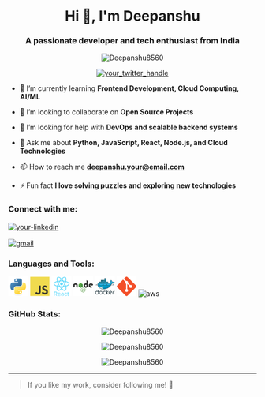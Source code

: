 <h1 align="center">Hi 👋, I'm Deepanshu</h1>
<h3 align="center">A passionate developer and tech enthusiast from India</h3>

<p align="center">
  <img src="https://komarev.com/ghpvc/?username=Deepanshu8560&label=Profile%20views&color=0e75b6&style=flat" alt="Deepanshu8560" />
</p>

<p align="center">
  <a href="https://twitter.com/your_twitter_handle" target="blank"><img src="https://img.shields.io/twitter/follow/your_twitter_handle?logo=twitter&style=for-the-badge" alt="your_twitter_handle" /></a>
</p>

- 🌱 I’m currently learning **Frontend Development, Cloud Computing, AI/ML**

- 👯 I’m looking to collaborate on **Open Source Projects**

- 🤝 I’m looking for help with **DevOps and scalable backend systems**

- 💬 Ask me about **Python, JavaScript, React, Node.js, and Cloud Technologies**

- 📫 How to reach me **deepanshu.your@email.com**

- ⚡ Fun fact **I love solving puzzles and exploring new technologies**

<h3 align="left">Connect with me:</h3>
<p align="left">
<a href="https://linkedin.com/in/guptadeepanshu1" target="blank"><img align="center" src="https://cdn.jsdelivr.net/npm/simple-icons@3.0.1/icons/linkedin.svg" alt="your-linkedin" height="30" width="40" /></a>

<a href="mailto:deepanshu.gupta.dev@email.com" target="blank"><img align="center" src="https://cdn.jsdelivr.net/npm/simple-icons@3.0.1/icons/gmail.svg" alt="gmail" height="30" width="40" /></a>
</p>

<h3 align="left">Languages and Tools:</h3>
<p align="left">
  <img src="https://raw.githubusercontent.com/devicons/devicon/master/icons/python/python-original.svg" alt="python" width="40" height="40"/>
  <img src="https://raw.githubusercontent.com/devicons/devicon/master/icons/javascript/javascript-original.svg" alt="javascript" width="40" height="40"/>
  <img src="https://raw.githubusercontent.com/devicons/devicon/master/icons/react/react-original-wordmark.svg" alt="react" width="40" height="40"/>
  <img src="https://raw.githubusercontent.com/devicons/devicon/master/icons/nodejs/nodejs-original-wordmark.svg" alt="nodejs" width="40" height="40"/>
  <img src="https://raw.githubusercontent.com/devicons/devicon/master/icons/docker/docker-original-wordmark.svg" alt="docker" width="40" height="40"/>
  <img src="https://raw.githubusercontent.com/devicons/devicon/master/icons/git/git-original.svg" alt="git" width="40" height="40"/>
  <img src="https://raw.githubusercontent.com/devicons/devicon/master/icons/aws/aws-original.svg" alt="aws" width="40" height="40"/>
</p>

<h3 align="left">GitHub Stats:</h3>
<p align="center">
  <img src="https://github-readme-stats.vercel.app/api?username=Deepanshu8560&show_icons=true&locale=en" alt="Deepanshu8560" />
</p>
<p align="center">
  <img src="https://github-readme-streak-stats.herokuapp.com/?user=Deepanshu8560" alt="Deepanshu8560" />
</p>
<p align="center">
  <img src="https://github-readme-stats.vercel.app/api/top-langs?username=Deepanshu8560&show_icons=true&locale=en&layout=compact" alt="Deepanshu8560" />
</p>

---

> If you like my work, consider following me! 🚀
